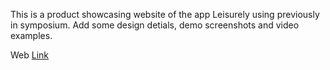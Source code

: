 This is a product showcasing website of the app Leisurely using previously in symposium. Add some design detials, demo screenshots and video examples.

Web [Link](https://zihanl.github.io/LeisurelyWeb/)
